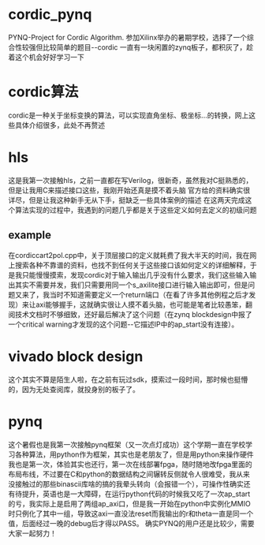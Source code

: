 # cordic_pynq
PYNQ-Project for Cordic Algorithm.
参加Xilinx举办的暑期学校，选择了一个综合性较强但比较简单的题目--cordic
一直有一块闲置的zynq板子，都积灰了，趁着这个机会好好学习一下
# cordic算法
cordic是一种关于坐标变换的算法，可以实现直角坐标、极坐标...的转换，网上这些具体介绍很多，此处不再赘述
# hls
这是我第一次接触hls，之前一直都在写Verilog，很新奇，虽然我对C挺熟悉的，但是让我用C来描述接口这些，我刚开始还真是摸不着头脑
官方给的资料确实很详尽，但是让我这种新手无从下手，挺缺乏一些具体案例的描述
在这两天完成这个算法实现的过程中，我遇到的问题几乎都是关于这些定义如何去定义的初级问题
## example
在cordiccart2pol.cpp中，关于顶层接口的定义就耗费了我大半天的时间，我在网上搜索各种不靠谱的资料，也找不到任何关于这些接口该如何定义的详细解释，于是我只能慢慢摸索，发现cordic对于输入输出几乎没有什么要求，我们这些输入输出其实不需要并发，我们只需要用同一个s_axilite接口进行输入输出即可，但是问题又来了，我当时不知道需要定义一个return端口（在看了许多其他例程之后才发现）来让axi能够握手，这就确实很让人摸不着头脑，也可能是笔者比较愚笨，翻阅技术文档时不够细致，还好最后解决了这个问题（在zynq blockdesign中报了一个critical warning才发现的这个问题--它描述IP中的ap_start没有连接）。
# vivado block design
这个其实不算是陌生人啦，在之前有玩过sdk，摸索过一段时间，那时候也挺懵的，因为无处查阅库，就投身别的板子了。
# pynq
这个暑假也是我第一次接触pynq框架（又一次点灯成功）这个学期一直在学校学习各种算法，用python作为框架，其实也是老朋友了，但是用python来操作硬件我也是第一次，体验其实也还行，第一次在线部署fpga，随时随地改fpga里面的布局布线，不过要在C和python的数据结构之间辗转反侧就令人很难受，我从来没接触过的那些binascii库啥的搞的我晕头转向（会报错一个），可操作性确实还有待提升，英语也是一大障碍，在运行python代码的时候我又吃了一次ap_start的亏，我实际上是启用了两组ap_axi口，但是我一开始在python中实例化MMIO时只例化了其中一组，导致这axi一直没法reset而我输出的r和theta一直是同一个值，后面经过一晚的debug后才得以PASS。
确实PYNQ的用户还是比较少，需要大家一起努力！
